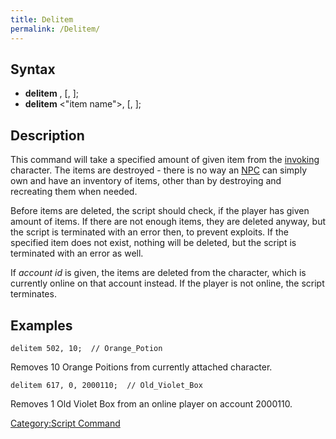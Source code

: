 ```yaml
---
title: Delitem
permalink: /Delitem/
---
```


Syntax
------

-   **delitem** <item id>, <amount>\[, <account id>\];
-   **delitem** &lt;"item name"&gt;, <amount>\[, <account id>\];

Description
-----------

This command will take a specified amount of given item from the [invoking](/RID#Usage "wikilink") character. The items are destroyed - there is no way an [NPC](/NPC "wikilink") can simply own and have an inventory of items, other than by destroying and recreating them when needed.

Before items are deleted, the script should check, if the player has given amount of items. If there are not enough items, they are deleted anyway, but the script is terminated with an error then, to prevent exploits. If the specified item does not exist, nothing will be deleted, but the script is terminated with an error as well.

If *account id* is given, the items are deleted from the character, which is currently online on that account instead. If the player is not online, the script terminates.

Examples
--------

`delitem 502, 10;  // Orange_Potion`

Removes 10 Orange Poitions from currently attached character.

`delitem 617, 0, 2000110;  // Old_Violet_Box`

Removes 1 Old Violet Box from an online player on account 2000110.

[Category:Script Command](/Category:Script_Command "wikilink")